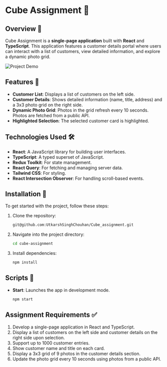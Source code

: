 # Cube Assignment 🎲

## Overview 🌟

Cube Assignment is a **single-page application** built with **React** and **TypeScript**. This application features a customer details portal where users can interact with a list of customers, view detailed information, and explore a dynamic photo grid.

![Project Demo](path-to-your-demo-image-or-gif.gif)

## Features 🚀

- **Customer List**: Displays a list of customers on the left side.
- **Customer Details**: Shows detailed information (name, title, address) and a 3x3 photo grid on the right side.
- **Dynamic Photo Grid**: Photos in the grid refresh every 10 seconds. Photos are fetched from a public API.
- **Highlighted Selection**: The selected customer card is highlighted.

## Technologies Used 🛠️

- **React**: A JavaScript library for building user interfaces.
- **TypeScript**: A typed superset of JavaScript.
- **Redux Toolkit**: For state management.
- **React Query**: For fetching and managing server data.
- **Tailwind CSS**: For styling.
- **React Intersection Observer**: For handling scroll-based events.

## Installation 🔧

To get started with the project, follow these steps:

1. Clone the repository:
   
   ```bash
   git@github.com:UtkarshSinghChouhan/Cube_assignment.git
   
2. Navigate into the project directory:
   
   ```bash
   cd cube-assignment
   
3. Install dependencies:
   
   ```bash
   npm install

## Scripts 📜

- **Start**: Launches the app in development mode.
  
     ```bash
  npm start

## Assignment Requirements ✅
1. Develop a single-page application in React and TypeScript.
2. Display a list of customers on the left side and customer details on the right side upon selection.
3. Support up to 1000 customer entries.
4. Show customer name and title on each card.
5. Display a 3x3 grid of 9 photos in the customer details section.
6. Update the photo grid every 10 seconds using photos from a public API.
